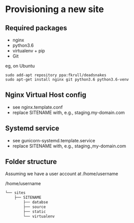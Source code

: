 Provisioning a new site
=======================

## Required packages
* nginx
* python3.6
* virtualenv + pip
* Git

eg, on Ubuntu
    
    sudo add-apt repository ppa:fkrull/deadsnakes
    sudo apt-get install nginx git python3.6 python3.6-venv

## Nginx Virtual Host config

* see nginx.template.conf
* replace SITENAME with, e.g., staging.my-domain.com

## Systemd service

* see gunicorn-systemd.template.service
* replace SITENAME with, e.g., staging.,my-domain.com

## Folder structure
Assuming we have a user account at /home/username

/home/username
```bash
└── sites
    ├── SITENAME
        ├── databse
        ├── source
        ├── static
        └── virtualenv
```
